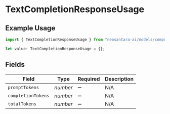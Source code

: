 # TextCompletionResponseUsage

## Example Usage

```typescript
import { TextCompletionResponseUsage } from "neosantara-ai/models/components";

let value: TextCompletionResponseUsage = {};
```

## Fields

| Field              | Type               | Required           | Description        |
| ------------------ | ------------------ | ------------------ | ------------------ |
| `promptTokens`     | *number*           | :heavy_minus_sign: | N/A                |
| `completionTokens` | *number*           | :heavy_minus_sign: | N/A                |
| `totalTokens`      | *number*           | :heavy_minus_sign: | N/A                |